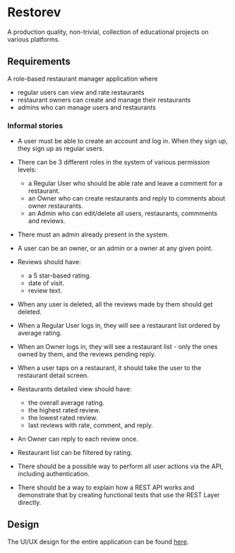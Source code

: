 # Restorev
A production quality, non-trivial, collection of educational projects on various platforms.

## Requirements

A role-based restaurant manager application where 

- regular users can view and rate restaurants
- restaurant owners can create and manage their restaurants
- admins who can manage users and restaurants

### Informal stories

- A user must be able to create an account and log in. When they sign up, they sign up as regular users. 

- There can be 3 different roles in the system of various permission levels: 

  - a Regular User who should be able rate and leave a comment for a restaurant.
  - an Owner who can create restaurants and reply to comments about owner restaurants.
  - an Admin who can edit/delete all users, restaurants, commments and reviews.
  
- There must an admin already present in the system. 

- A user can be an owner, or an admin or a owner at any given point.

- Reviews should have: 
  - a 5 star-based rating.
  - date of visit.
  - review text.

- When any user is deleted, all the reviews made by them should get deleted. 

- When a Regular User logs in, they will see a restaurant list ordered by average rating.

- When an Owner logs in, they will see a restaurant list - only the ones owned by them, and the reviews pending reply.

- When a user taps on a restaurant, it should take the user to the restaurant detail screen.

- Restaurants detailed view should have:

    - the overall average rating.
    - the highest rated review.
    - the lowest rated review.
    - last reviews with rate, comment, and reply.
    
- An Owner can reply to each review once.

- Restaurant list can be filtered by rating.

- There should be a possible way to perform all user actions via the API, including authentication.

- There should be a way to explain how a REST API works and demonstrate that by creating functional tests that use the REST Layer directly.

## Design

The UI/UX design for the entire application can be found [here](https://scene.zeplin.io/project/60fbf0795231ef10efd6441a). 
